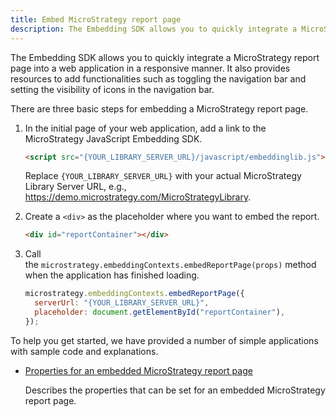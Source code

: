 ```yaml
---
title: Embed MicroStrategy report page
description: The Embedding SDK allows you to quickly integrate a MicroStrategy report page into a web application in a responsive manner. It also provides resources to add functionalities such as toggling the navigation bar and setting the visibility of icons in the navigation bar.
---
```


The Embedding SDK allows you to quickly integrate a MicroStrategy report page into a web application in a responsive manner. It also provides resources to add functionalities such as toggling the navigation bar and setting the visibility of icons in the navigation bar.

There are three basic steps for embedding a MicroStrategy report page.

1. In the initial page of your web application, add a link to the MicroStrategy JavaScript Embedding SDK.

   ```html
   <script src="{YOUR_LIBRARY_SERVER_URL}/javascript/embeddinglib.js"></script>
   ```

   Replace `{YOUR_LIBRARY_SERVER_URL}` with your actual MicroStrategy Library Server URL, e.g., <https://demo.microstrategy.com/MicroStrategyLibrary>.

1. Create a `<div>` as the placeholder where you want to embed the report.

   ```html
   <div id="reportContainer"></div>
   ```

1. Call the `microstrategy.embeddingContexts.embedReportPage(props)` method when the application has finished loading.

   ```js
   microstrategy.embeddingContexts.embedReportPage({
     serverUrl: "{YOUR_LIBRARY_SERVER_URL}",
     placeholder: document.getElementById("reportContainer"),
   });
   ```

To help you get started, we have provided a number of simple applications with sample code and explanations.

- [Properties for an embedded MicroStrategy report page](./embed-report-properties.md)

  Describes the properties that can be set for an embedded MicroStrategy report page.
